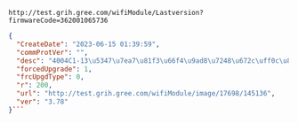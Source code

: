 `http://test.grih.gree.com/wifiModule/Lastversion?firmwareCode=362001065736`

```json
{
  "CreateDate": "2023-06-15 01:39:59",
  "commProtVer": "",
  "desc": "4004C1-13\u5347\u7ea7\u81f3\u66f4\u9ad8\u7248\u672c\uff0c\u8d28\u91cf\u5ba4\u7528",
  "forcedUpgrade": 1,
  "frcUpgdType": 0,
  "r": 200,
  "url": "http://test.grih.gree.com/wifiModule/image/17698/145136",
  "ver": "3.78"
}```